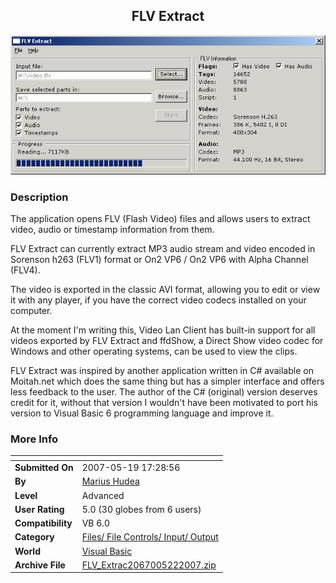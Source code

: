 ﻿<div align="center">

## FLV Extract

<img src="PIC20075221542101326.gif">
</div>

### Description

The application opens FLV (Flash Video) files and allows users to extract video, audio or timestamp information from them.

FLV Extract can currently extract MP3 audio stream and video encoded in Sorenson h263 (FLV1) format or On2 VP6 / On2 VP6 with Alpha Channel (FLV4).

The video is exported in the classic AVI format, allowing you to edit or view it with any player, if you have the correct video codecs installed on your computer.

At the moment I'm writing this, Video Lan Client has built-in support for all videos exported by FLV Extract and ffdShow, a Direct Show video codec for Windows and other operating systems, can be used to view the clips.

FLV Extract was inspired by another application written in C# available on Moitah.net which does the same thing but has a simpler interface and offers less feedback to the user. The author of the C# (original) version deserves credit for it, without that version I wouldn't have been motivated to port his version to Visual Basic 6 programming language and improve it.
 
### More Info
 


<span>             |<span>
---                |---
**Submitted On**   |2007-05-19 17:28:56
**By**             |[ Marius Hudea](https://github.com/Planet-Source-Code/PSCIndex/blob/master/ByAuthor/marius-hudea.md)
**Level**          |Advanced
**User Rating**    |5.0 (30 globes from 6 users)
**Compatibility**  |VB 6\.0
**Category**       |[Files/ File Controls/ Input/ Output](https://github.com/Planet-Source-Code/PSCIndex/blob/master/ByCategory/files-file-controls-input-output__1-3.md)
**World**          |[Visual Basic](https://github.com/Planet-Source-Code/PSCIndex/blob/master/ByWorld/visual-basic.md)
**Archive File**   |[FLV\_Extrac2067005222007\.zip](https://github.com/Planet-Source-Code/marius-hudea-flv-extract__1-68658/archive/master.zip)








